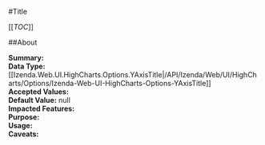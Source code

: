 #Title

[[_TOC_]]

##About

**Summary:**   
**Data Type:** [[Izenda.Web.UI.HighCharts.Options.YAxisTitle|/API/Izenda/Web/UI/HighCharts/Options/Izenda-Web-UI-HighCharts-Options-YAxisTitle]]  
**Accepted Values:**   
**Default Value:** null  
**Impacted Features:**   
**Purpose:**   
**Usage:**   
**Caveats:**   

